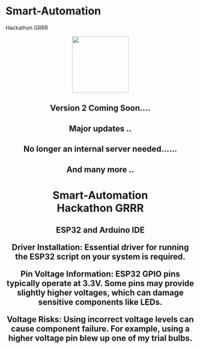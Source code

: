 # Smart-Automation
Hackathon GRRR
<div align="center">
  <img height="150" src="https://media1.tenor.com/m/4B8pbZNr0_YAAAAC/esp32devkit-esp32.gif"  />
</div>

###

<h2 align="center">Version 2 Coming Soon....</h2>
<h2 align="center">Major updates ..</h2>
<h2 align="center">No longer an internal server needed...... </h2>
<h2 align="center">And many more ..</h2>

###
</div>

###

<h1 align="center">Smart-Automation<br>Hackathon GRRR</h1>

###

<h2 align="center">
ESP32 and Arduino IDE

Driver Installation: Essential driver for running the ESP32 script on your system is required.

Pin Voltage Information: ESP32 GPIO pins typically operate at 3.3V. Some pins may provide slightly higher voltages, which can damage sensitive components like LEDs.

Voltage Risks: Using incorrect voltage levels can cause component failure. For example, using a higher voltage pin blew up one of my trial bulbs.
</h2>

###
